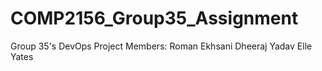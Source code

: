 # COMP2156_Group35_Assignment
Group 35's DevOps Project Members:
Roman Ekhsani
Dheeraj Yadav
Elle Yates